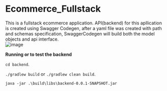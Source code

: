 # Ecommerce_Fullstack


This is a fullstack ecommerce application. API(backend) for this apllication is created using Swagger Codegen, after a yaml file was created with  path  and schemas specification, SwaggerCodegen will  build both  the  model objects and api interface.   
![image](https://user-images.githubusercontent.com/56592834/156747919-e2bde18a-8f8f-473c-a2b2-8a968ef08877.png)

**Running or to test the backend**

`cd backend`.

`./gradlew build` or `./gradlew clean build`.

`java -jar .\build\libs\backend-0.0.1-SNAPSHOT.jar`                                          
